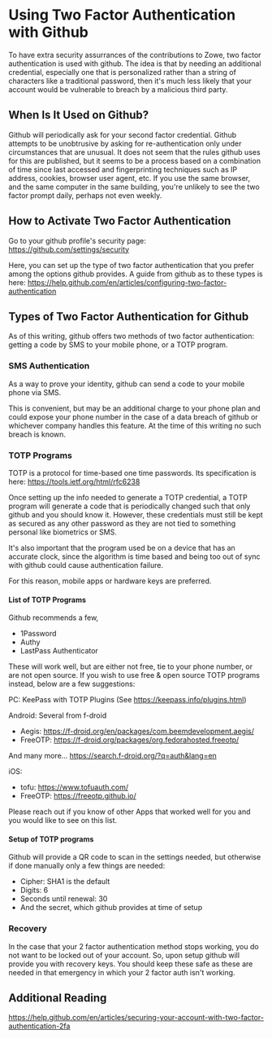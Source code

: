 # Using Two Factor Authentication with Github
To have extra security assurrances of the contributions to Zowe, two factor authentication is used with github.
The idea is that by needing an additional credential, especially one that is personalized rather than a string of characters like a traditional password,
then it's much less likely that your account would be vulnerable to breach by a malicious third party.

## When Is It Used on Github?
Github will periodically ask for your second factor credential. 
Github attempts to be unobtrusive by asking for re-authentication only under circumstances that are unusual.
It does not seem that the rules github uses for this are published, 
but it seems to be a process based on a combination of time since last accessed and fingerprinting techniques such as IP address, cookies, browser user agent, etc.
If you use the same browser, and the same computer in the same building, you're unlikely to see the two factor prompt daily, perhaps not even weekly.

## How to Activate Two Factor Authentication
Go to your github profile's security page: https://github.com/settings/security

Here, you can set up the type of two factor authentication that you prefer among the options github provides.
A guide from github as to these types is here: https://help.github.com/en/articles/configuring-two-factor-authentication

## Types of Two Factor Authentication for Github
As of this writing, github offers two methods of two factor authentication: getting a code by SMS to your mobile phone, or a TOTP program.

### SMS Authentication
As a way to prove your identity, github can send a code to your mobile phone via SMS. 

This is convenient, but may be an additional charge to your phone plan and could expose your phone number in the case of a data breach of github or whichever company handles this feature.
At the time of this writing no such breach is known.

### TOTP Programs
TOTP is a protocol for time-based one time passwords. Its specification is here: https://tools.ietf.org/html/rfc6238

Once setting up the info needed to generate a TOTP credential, a TOTP program will generate a code that is periodically changed such that only github and you should know it.
However, these credentials must still be kept as secured as any other password as they are not tied to something personal like biometrics or SMS.

It's also important that the program used be on a device that has an accurate clock, since the algorithm is time based and being too out of sync with github could cause authentication failure.

For this reason, mobile apps or hardware keys are preferred.

#### List of TOTP Programs
Github recommends a few, 

* 1Password
* Authy
* LastPass Authenticator

These will work well, but are either not free, tie to your phone number, or are not open source.
If you wish to use free & open source TOTP programs instead, below are a few suggestions:

PC: 
KeePass with TOTP Plugins (See https://keepass.info/plugins.html)

Android:
Several from f-droid
- Aegis: https://f-droid.org/en/packages/com.beemdevelopment.aegis/
- FreeOTP: https://f-droid.org/packages/org.fedorahosted.freeotp/

And many more... https://search.f-droid.org/?q=auth&lang=en

iOS:
- tofu: https://www.tofuauth.com/
- FreeOTP: https://freeotp.github.io/

Please reach out if you know of other Apps that worked well for you and you would like to see on this list.

#### Setup of TOTP programs
Github will provide a QR code to scan in the settings needed, but otherwise if done manually only a few things are needed:
- Cipher: SHA1 is the default
- Digits: 6
- Seconds until renewal: 30
- And the secret, which github provides at time of setup

### Recovery
In the case that your 2 factor authentication method stops working, you do not want to be locked out of your account.
So, upon setup github will provide you with recovery keys. You should keep these safe as these are needed in that emergency in which your 2 factor auth isn't working.


## Additional Reading
https://help.github.com/en/articles/securing-your-account-with-two-factor-authentication-2fa
